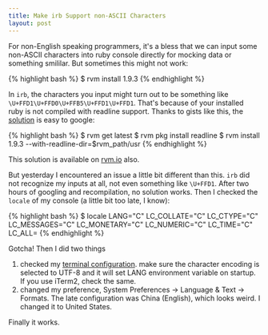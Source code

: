 ```yaml
---
title: Make irb Support non-ASCII Characters
layout: post
---
```


For non-English speaking programmers, it's a bless that we can input some non-ASCII characters 
into ruby console directly for mocking data or something smililar. But sometimes this might not
work:

{% highlight bash %}
$ rvm install 1.9.3
{% endhighlight %}

In `irb`, the characters you input might turn out to be something like 
`\U+FFD1\U+FFD0\U+FFB5\U+FFD1\U+FFD1`. That's because of your installed ruby is not 
compiled with readline support. Thanks to gists like this, the 
[solution](https://gist.github.com/1968562) is easy to google:

{% highlight bash %}
$ rvm get latest
$ rvm pkg install readline
$ rvm install 1.9.3 --with-readline-dir=$rvm_path/usr
{% endhighlight %}

This solution is available on [rvm.io](https://rvm.io/packages/readline/) also.

But yesterday I encountered an issue a little bit different than this.
`irb` did not recognize my inputs at all, not even something like `\U+FFD1`. 
After two hours of googling and recompilation, no solution works.
Then I checked the `locale` of my console (a little bit too late, I know):

{% highlight bash %}
$ locale
LANG="C"
LC_COLLATE="C"
LC_CTYPE="C"
LC_MESSAGES="C"
LC_MONETARY="C"
LC_NUMERIC="C"
LC_TIME="C"
LC_ALL=
{% endhighlight %}

Gotcha! Then I did two things

1. checked my [terminal configuration](http://stackoverflow.com/a/2936107/179691).
   make sure the character encoding is selected to UTF-8 and it will set LANG environment variable 
   on startup. If you use iTerm2, check the same.
2. changed my preference, System Preferences -> Language & Text -> Formats. 
   The late configuration was China (English), which looks weird. I changed it to United States.

Finally it works.